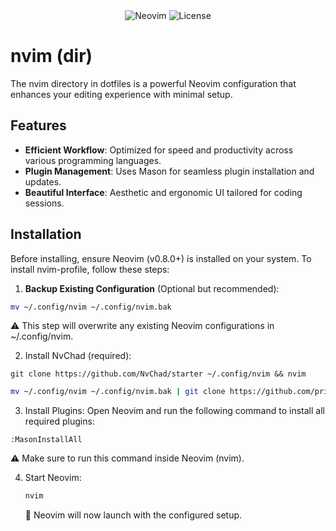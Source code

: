 <div align="center">
  <img src="https://img.shields.io/badge/Neovim-%E2%99%A5-lightgrey" alt="Neovim">
  <img src="https://img.shields.io/github/license/privUr1x/nvim-profile" alt="License">
</div>

# nvim (dir)
The nvim directory in dotfiles is a powerful Neovim configuration that enhances your editing experience with minimal setup.

## Features

- **Efficient Workflow**: Optimized for speed and productivity across various programming languages.
- **Plugin Management**: Uses Mason for seamless plugin installation and updates.
- **Beautiful Interface**: Aesthetic and ergonomic UI tailored for coding sessions.

## Installation

Before installing, ensure Neovim (v0.8.0+) is installed on your system. To install nvim-profile, follow these steps:

1. **Backup Existing Configuration** (Optional but recommended):
```sh
mv ~/.config/nvim ~/.config/nvim.bak
```
   ⚠️ This step will overwrite any existing Neovim configurations in ~/.config/nvim.

2. Install NvChad (required):
```sg
git clone https://github.com/NvChad/starter ~/.config/nvim && nvim
```

```sh (downlaod the profile)
mv ~/.config/nvim ~/.config/nvim.bak | git clone https://github.com/privUr1x/nvim-profile.git ~/.config/nvim
```

3. Install Plugins:
   Open Neovim and run the following command to install all required plugins:
  
```
:MasonInstallAll
```
   ⚠️ Make sure to run this command inside Neovim (nvim).

4. Start Neovim:
   ```sh
   nvim
   ```
   🚀 Neovim will now launch with the configured setup.
